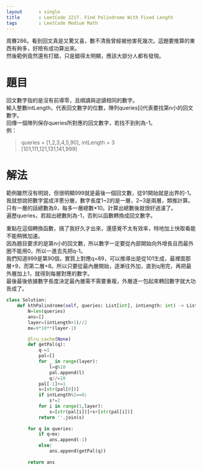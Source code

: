 ```yaml
---
layout      : single
title       : LeetCode 2217. Find Palindrome With Fixed Length
tags 		: LeetCode Medium Math
---
```

周賽286。看到回文真是又驚又喜，數不清我曾經被他害死幾次。這題要推算的東西有夠多，好險有成功算出來。  
然後範例竟然還有打錯，只是錯得太明顯，應該大部分人都有發現。

# 題目
回文數字指的是沒有前導零，且順讀與逆讀相同的數字。  
輸入整數intLength，代表回文數字的位數，陣列queries[i]代表要找第n小的回文數字。  
回傳一個陣列保存queries所對應的回文數字，若找不到則為-1。  
例：  
>  queries = [1,2,3,4,5,90], intLength = 3  
> [101,111,121,131,141,999]

# 解法
範例雖然沒有明說，但很明顯999就是最後一個回文數，從91開始就是出界的-1。  
我就想說把數字當成洋蔥分層，數字長度1\~2的是一層，2\~3是兩層，類推計算。只有一層的話總數為9，每多一層總數*10。計算出總數後就很好過濾了。  
遍歷queries，若超出總數則為-1，否則以函數轉換成回文數字。  

重點在這個轉換函數，搞了我好久才出來，還感覺不太有效率，特地加上快取看能不能稍微加速。  
因為題目要求的是第n小的回文數，所以數字一定要從內部開始向外增長且而最外圈不能用0，所以一進去先把q-1。  
我們知道999是第90個，實質上對應q=89，可以推導出是從101生成，最裡面那層+9，而第二層+8。所以只要從最內層開始，逐漸往外加，直到q用完，再把最外層加上1，就得到每層對應的數字。  
最後最後依據數字長度決定最內層需不需要重複，外層逐一包起來轉回數字就大功告成了。

```python
class Solution:
    def kthPalindrome(self, queries: List[int], intLength: int) -> List[int]:
        N=len(queries)
        ans=[]
        layer=(intLength+1)//2
        mx=9*10**(layer-1)

        @lru_cache(None)
        def getPal(q):
            q-=1
            pal=[]
            for _ in range(layer):
                l=q%10
                pal.append(l)
                q//=10
            pal[-1]+=1
            s=[str(pal[0])]
            if intLength%2==0:
                s*=2
            for i in range(1,layer):
                s=[str(pal[i])]+s+[str(pal[i])]
            return ''.join(s)
        
        for q in queries:
            if q>mx:
                ans.append(-1)
            else:
                ans.append(getPal(q))
                
        return ans
        
```

